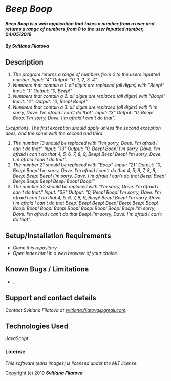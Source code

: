 # _Beep Boop_

#### _Beep Boop is a web application that takes a number from a user and returns a range of numbers from 0 to the user inputted number,  04/05/2019_

#### By _**Svitlana Filatova**_

## Description

1. _The program returns a range of numbers from 0 to the users inputted number._
_Input: "4"_
_Output: "0, 1, 2, 3, 4"_
2. _Numbers that contain a 1: all digits are replaced (all digits) with "Beep!"_
_Input: "1"_
_Output: "0, Beep!"_
3. _Numbers that contain a 2: all digits are replaced (all digits) with "Boop!"_
_Input: "2"._
_Output: "0, Beep! Boop!"_
4. _Numbers that contain a 3: all digits are replaced (all digits) with "I'm sorry, Dave. I'm afraid I can't do that"._
_Input: "3"_
_Output: "0, Beep! Boop! I'm sorry, Dave. I'm afraid I can't do that"._

_Exceptions._
_The first exception should apply unless the second exception does, and the same with the second and third_.
1. _The number 13 should be replaced with "I'm sorry, Dave. I'm afraid I can't do that"._
_Input: "13"_
_Output: "0, Beep! Boop! I'm sorry, Dave. I'm afraid I can't do that 4, 5, 6, 7, 8, 9, Beep! Beep! Beep! I'm sorry, Dave. I'm afraid I can't do that"._
2. _The number 21 should be replaced with "Boop"._
_Input: "21"_
_Output: "0, Beep! Boop! I'm sorry, Dave. I'm afraid I can't do that 4, 5, 6, 7, 8, 9, Beep! Beep! Beep! I'm sorry, Dave. I'm afraid I can't do that Beep! Beep! Beep! Beep! Beep! Beep! Boop! Boop!"_
3. _The number 32 should be replaced with "I'm sorry, Dave. I'm afraid I can't do that."_
_Input: "32"_
_Output: "0, Beep! Boop! I'm sorry, Dave. I'm afraid I can't do that 4, 5, 6, 7, 8, 9, Beep! Beep! Beep! I'm sorry, Dave. I'm afraid I can't do that Beep! Beep! Beep! Beep! Beep! Beep! Boop! Boop! Boop! Boop! Boop! Boop! Boop! Boop! Boop! Boop! I'm sorry, Dave. I'm afraid I can't do that Beep! I'm sorry, Dave. I'm afraid I can't do that"._

## Setup/Installation Requirements

* _Clone this repository_
* _Open index.html in a web browser of your choice._

## Known Bugs / Limitations

* .

## Support and contact details

_Contact Svitlana Filatova at svitlana.filatova@gmail.com._

## Technologies Used

_JavaScript_

### License

*This software (sans images) is licensed under the MIT license.*

Copyright (c) 2019 **_Svitlana Filatova_**
